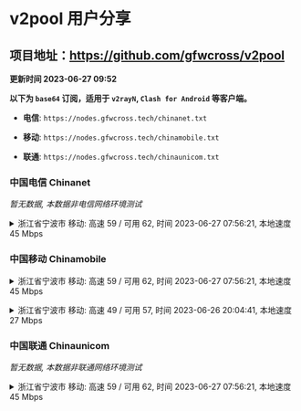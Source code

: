 # v2pool 用户分享
## 项目地址：<https://github.com/gfwcross/v2pool>
**更新时间 2023-06-27 09:52**


**以下为 `base64` 订阅，适用于 `v2rayN`, `Clash for Android` 等客户端。**

- **电信**: `https://nodes.gfwcross.tech/chinanet.txt`

- **移动**: `https://nodes.gfwcross.tech/chinamobile.txt`

- **联通**: `https://nodes.gfwcross.tech/chinaunicom.txt`


### 中国电信 Chinanet
<i>暂无数据, 本数据非电信网络环境测试</i>
<details><summary>浙江省宁波市 移动: 高速 59 / 可用 62, 时间 2023-06-27 07:56:21, 本地速度 45 Mbps</summary><p>可用节点订阅：https://transfer.sh/yKlAjmnY90/running.txt<br>高速节点订阅：https://transfer.sh/w85gcTahqd/good.txt<br>低延迟节点订阅：https://transfer.sh/B6WfJtt56T/low_delay.txt</p></details>
<p></p>

### 中国移动 Chinamobile
<details><summary>浙江省宁波市 移动: 高速 59 / 可用 62, 时间 2023-06-27 07:56:21, 本地速度 45 Mbps</summary><p>可用节点订阅：https://transfer.sh/yKlAjmnY90/running.txt<br>高速节点订阅：https://transfer.sh/w85gcTahqd/good.txt<br>低延迟节点订阅：https://transfer.sh/B6WfJtt56T/low_delay.txt</p></details>
<p></p><details><summary>浙江省宁波市 移动: 高速 49 / 可用 57, 时间 2023-06-26 20:04:41, 本地速度 27 Mbps</summary><p>可用节点订阅：https://transfer.sh/fNDWyAHSX3/running.txt<br>高速节点订阅：https://transfer.sh/1qgGNIngqD/good.txt<br>低延迟节点订阅：https://transfer.sh/IkyAUTFaVy/low_delay.txt</p></details>
<p></p>

### 中国联通 Chinaunicom
<i>暂无数据, 本数据非联通网络环境测试</i>
<details><summary>浙江省宁波市 移动: 高速 59 / 可用 62, 时间 2023-06-27 07:56:21, 本地速度 45 Mbps</summary><p>可用节点订阅：https://transfer.sh/yKlAjmnY90/running.txt<br>高速节点订阅：https://transfer.sh/w85gcTahqd/good.txt<br>低延迟节点订阅：https://transfer.sh/B6WfJtt56T/low_delay.txt</p></details>
<p></p>